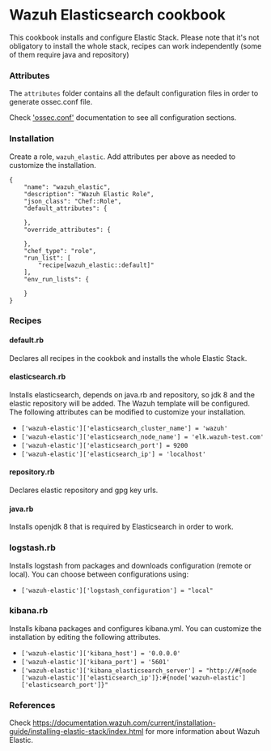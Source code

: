 # Wazuh Elasticsearch cookbook

This cookbook installs and configure Elastic Stack. Please note that it's not obligatory to install the whole stack, recipes can work independently (some of them require java and repository)

### Attributes

The ``attributes`` folder contains all the default configuration files in order to generate ossec.conf file.

Check ['ossec.conf']( https://documentation.wazuh.com/3.x/user-manual/reference/ossec-conf/index.html) documentation to see all configuration sections.

### Installation

Create a role, `wazuh_elastic`. Add attributes per above as needed to customize the installation.

```
{
    "name": "wazuh_elastic",
    "description": "Wazuh Elastic Role",
    "json_class": "Chef::Role",
    "default_attributes": {

    },
    "override_attributes": {

    },
    "chef_type": "role",
    "run_list": [
        "recipe[wazuh_elastic::default]"
    ],
    "env_run_lists": {

    }
}
```


### Recipes

#### default.rb

Declares all recipes in the cookbok and installs the whole Elastic Stack.

#### elasticsearch.rb

Installs elasticsearch, depends on java.rb and repository, so jdk 8 and the elastic repository will be added. The Wazuh template will be configured. The following attributes can be modified to customize your installation.

* ```['wazuh-elastic']['elasticsearch_cluster_name'] = 'wazuh'```
* ```['wazuh-elastic']['elasticsearch_node_name'] = 'elk.wazuh-test.com'```
* ```['wazuh-elastic']['elasticsearch_port'] = 9200```
* ```['wazuh-elastic']['elasticsearch_ip'] = 'localhost'```

#### repository.rb 

Declares elastic repository and gpg key urls.

#### java.rb

Installs openjdk 8 that is required by Elasticsearch in order to work.

### logstash.rb

Installs logstash from packages and downloads configuration (remote or local). You can choose between configurations using:

* ```['wazuh-elastic']['logstash_configuration'] = "local"```

### kibana.rb

Installs kibana packages and configures kibana.yml. You can customize the installation by editing the following attributes.

* ```['wazuh-elastic']['kibana_host'] = '0.0.0.0'```
* ```['wazuh-elastic']['kibana_port'] = '5601'```
* ```['wazuh-elastic']['kibana_elasticsearch_server'] = "http://#{node ['wazuh-elastic']['elasticsearch_ip']}:#{node['wazuh-elastic']['elasticsearch_port']}"```



### References

Check https://documentation.wazuh.com/current/installation-guide/installing-elastic-stack/index.html for more information about Wazuh Elastic.

